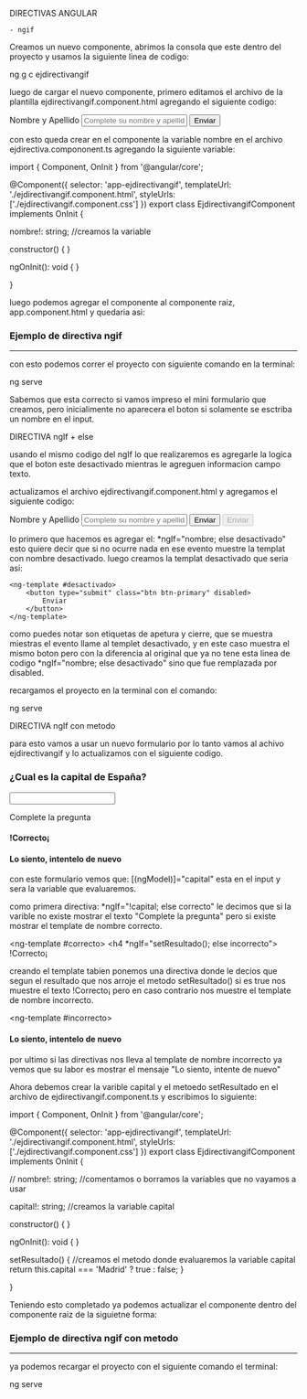 DIRECTIVAS ANGULAR

    - ngif

Creamos un nuevo componente, abrimos la consola que este dentro del proyecto y usamos la siguiente linea de codigo: 

ng g c ejdirectivangif 

luego de cargar el nuevo componente, primero editamos el archivo de la plantilla ejdirectivangif.component.html agregando el siguiente codigo: 


<div class="container">
    <label>Nombre y Apellido</label>
    <input type="text"
            class="form-control"
            placeholder="Complete su nombre y apellido
            [(ngModel)]="nombre">
    <button type="submit" class="btn btn-primary"
            *ngIf="nombre">
        Enviar
    </button>
</div>


con esto queda crear en el componente la variable nombre en el archivo ejdirectiva.compononent.ts agregando la siguiente variable:

import { Component, OnInit } from '@angular/core';

@Component({
  selector: 'app-ejdirectivangif',
  templateUrl: './ejdirectivangif.component.html',
  styleUrls: ['./ejdirectivangif.component.css']
})
export class EjdirectivangifComponent implements OnInit {

  nombre!: string;           //creamos la variable

  constructor() { }

  ngOnInit(): void {
  }

}

luego podemos agregar el componente al componente raiz, app.component.html y quedaria asi: 




<div>
  <h3>Ejemplo de directiva ngif</h3>
  <hr>
  <app-ejdirectivangif></app-ejdirectivangif>
  
</div>


con esto podemos correr el proyecto con siguiente comando en la terminal: 

ng serve

Sabemos que esta correcto si vamos impreso el mini formulario que creamos, pero inicialimente no aparecera el boton si solamente se esctriba un nombre en el input. 



DIRECTIVA ngIf + else 

usando el mismo codigo del ngIf lo que realizaremos es agregarle la logica que el boton este desactivado mientras le agreguen informacion campo texto. 

actualizamos el archivo ejdirectivangif.component.html y agregamos el siguiente codigo: 


<div class="container">
    <label>Nombre y Apellido</label>
    <input type="text" class="form-control" placeholder="Complete su nombre y apellido" [(ngModel)]="nombre">
    <button type="submit" class="btn btn-primary" *ngIf="nombre; else desactivado">
        Enviar
    </button>
    <ng-template #desactivado>
        <button type="submit" class="btn btn-primary" disabled>
            Enviar
        </button>
    </ng-template>
    
</div>

lo primero que hacemos es agregar el:  *ngIf="nombre; else desactivado"    esto quiere decir que si no ocurre nada en ese evento muestre la templat con nombre desactivado. 
luego creamos la templat desactivado que seria asi: 

    <ng-template #desactivado>
        <button type="submit" class="btn btn-primary" disabled>
            Enviar
        </button>
    </ng-template>

como puedes notar son etiquetas de apetura y cierre, que se muestra miestras el evento llame al templet desactivado, y en este caso muestra el mismo boton pero con la diferencia al original que ya no tene esta linea de codigo  *ngIf="nombre; else desactivado"   sino que fue remplazada por disabled. 

recargamos el proyecto en la terminal con el comando:

ng serve




DIRECTIVA ngIf con metodo

para esto vamos a usar un nuevo formulario por lo tanto vamos al achivo ejdirectivangif y lo actualizamos con el siguiente codigo. 

<div class="container">
    <h3>¿Cual es la capital de España?</h3>
    <input type="text" class="form-control" [(ngModel)]="capital">
    <p *ngIf="!capital; else correcto"> Complete la pregunta </p>
    <ng-template #correcto>
        <h4 *ngIf="setResultado(); else incorrecto"> !Correcto¡ </h4>
    </ng-template>
    <ng-template #incorrecto>
        <h4>Lo siento, intentelo de nuevo</h4>
    </ng-template>
    
    
</div>

con este formulario vemos que:   [(ngModel)]="capital" esta en el input y sera la variable que evaluaremos. 

como primera directiva:  *ngIf="!capital; else correcto"  le decimos que si la varible no existe mostrar el texto "Complete la pregunta" pero si existe mostrar el template de nombre correcto.

<ng-template #correcto>
    <h4 *ngIf="setResultado(); else incorrecto"> !Correcto¡ </h4>
</ng-template>

creando el template tabien ponemos una directiva donde le decios que segun el resultado que nos arroje el metodo setResultado() si es true nos muestre el texto !Correcto¡ pero en caso contrario nos muestre el template de nombre incorrecto.

<ng-template #incorrecto>
    <h4>Lo siento, intentelo de nuevo</h4>
</ng-template>

por ultimo si las directivas nos lleva al template de nombre incorrecto ya vemos que su labor es mostrar el mensaje "Lo siento, intente de nuevo"

Ahora debemos crear la varible capital y el metoedo setResultado en el archivo de ejdirectivangif.component.ts y escribimos lo siguiente: 

import { Component, OnInit } from '@angular/core';

@Component({
  selector: 'app-ejdirectivangif',
  templateUrl: './ejdirectivangif.component.html',
  styleUrls: ['./ejdirectivangif.component.css']
})
export class EjdirectivangifComponent implements OnInit {

  // nombre!: string;                   //comentamos o borramos la variables que no vayamos a usar 

  capital!: string;                     //creamos la variable capital

  constructor() { }

  ngOnInit(): void {
  }

  setResultado() {                      //creamos el metodo donde evaluaremos la variable capital
    return this.capital === 'Madrid' ? true : false; 
  }

}


Teniendo esto completado ya podemos actualizar el componente dentro del componente raiz de la siguietne forma: 


<div>
  <h3>Ejemplo de directiva ngif con metodo</h3>
  <hr>
  <app-ejdirectivangif></app-ejdirectivangif>

</div>


ya podemos recargar el proyecto con el siguiente comando el  terminal: 

ng serve